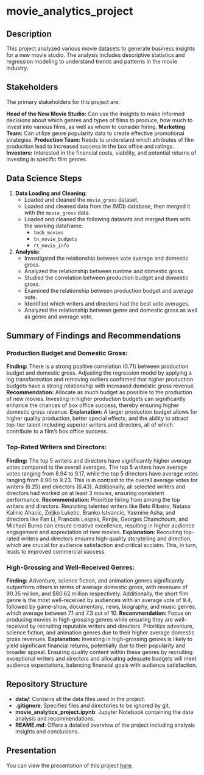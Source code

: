 # movie_analytics_project

## Description
This project analyzed various movie datasets to generate business insights for a new movie studio. The analysis includes descriptive statistics and regression modeling to understand trends and patterns in the movie industry.

## Stakeholders
The primary stakeholders for this project are:

**Head of the New Movie Studio:** Can use the insights to make informed decisions about which genres and types of films to produce, how much to invest into various films, as well as whom to consider hiring.
**Marketing Team:** Can utilize genre popularity data to create effective promotional strategies.
**Production Team:** Needs to understand which attributes of film production lead to increased success in the box office and ratings.
**Investors:** Interested in the financial costs, viability, and potential returns of investing in specific film genres.

## Data Science Steps
1. **Data Loading and Cleaning:**
   - Loaded and cleaned the `movie_gross` dataset.
   - Loaded and cleaned data from the IMDb database, then merged it with the `movie_gross` data.
   - Loaded and cleaned the following datasets and merged them with the working dataframe:
     - `tmdb_movies`
     - `tn_movie_budgets`
     - `rt_movie_info`
2. **Analysis:**
   - Investigated the relationship between vote average and domestic gross.
   - Analyzed the relationship between runtime and domestic gross.
   - Studied the correlation between production budget and domestic gross.
   - Examined the relationship between production budget and average vote.
   - Identified which writers and directors had the best vote averages.
   - Analyzed the relationship between genre and domestic gross as well as genre and average vote.

## Summary of Findings and Recommendations

### Production Budget and Domestic Gross:
**Finding:** There is a strong positive correlation (0.71) between production budget and domestic gross. Adjusting the regression model by applying a log transformation and removing outliers confirmed that higher production budgets have a strong relationship with increased domestic gross revenue.
**Recommendation:** Allocate as much budget as possible to the production of new movies. Investing in higher production budgets can significantly enhance the chances of box office success, thereby ensuring higher domestic gross revenue.
**Explanation:** A larger production budget allows for higher quality production, better special effects, and the ability to attract top-tier talent including superior writers and directors, all of which contribute to a film’s box office success.

### Top-Rated Writers and Directors:
**Finding:** The top 5 writers and directors have significantly higher average votes compared to the overall averages. The top 5 writers have average votes ranging from 8.94 to 9.17, while the top 5 directors have average votes ranging from 8.90 to 9.23. This is in contrast to the overall average votes for writers (6.25) and directors (6.43). Additionally, all selected writers and directors had worked on at least 3 movies, ensuring consistent performance.
**Recommendation:** Prioritize hiring from among the top writers and directors. Recruiting talented writers like Beto Ribeiro, Natasa Kalinic Ahacic, Zeljko Luketic, Branko Istvancic, Yasmine Asha, and directors like Fan Li, Francois Lespes, Renjie, Georges Chamchoum, and Michael Burns can ensure creative excellence, resulting in higher audience engagement and appreciation of new movies.
**Explanation:** Recruiting top-rated writers and directors ensures high-quality storytelling and direction, which are crucial for audience satisfaction and critical acclaim. This, in turn, leads to improved commercial success.

### High-Grossing and Well-Received Genres:
**Finding:** Adventure, science fiction, and animation genres significantly outperform others in terms of average domestic gross, with revenues of 90.35 million, and $80.62 million respectively. Additionally, the short film genre is the most well-received by audiences with an average vote of 9.4, followed by game-show, documentary, news, biography, and music genres, which average between 7.1 and 7.3 out of 10.
**Recommendation:** Focus on producing movies in high-grossing genres while ensuring they are well-received by recruiting reputable writers and directors. Prioritize adventure, science fiction, and animation genres due to their higher average domestic gross revenues.
**Explanation:** Investing in high-grossing genres is likely to yield significant financial returns, potentially due to their popularity and broader appeal. Ensuring quality content within these genres by recruiting exceptional writers and directors and allocating adequate budgets will meet audience expectations, balancing financial goals with audience satisfaction.

## Repository Structure
- **data/**: Contains all the data files used in the project.
- **.gitignore**: Specifies files and directories to be ignored by git.
- **movie_analytics_project.ipynb**: Jupyter Notebook containing the data analysis and recommendations.
- **REAME.md**: Offers a detailed overview of the project including analysis insights and conclusions.

## Presentation
You can view the presentation of this project [here](https://docs.google.com/presentation/d/1qzzlDK3dgB4EjRu-NPncwXxS1F5_SCGlOMEQgSUlTeo/edit?usp=sharing).
